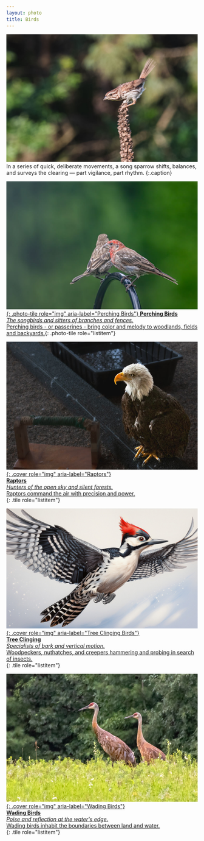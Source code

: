 ```yaml
---
layout: photo
title: Birds
---
```


![Perching Birds](/gallery/animals/birds/assets/perching/song-sparrow/E21A1917_1.jpg)In a series of quick, deliberate movements, a song sparrow shifts, balances, and surveys the clearing — part vigilance, part rhythm.
{:.caption}

<div class="grid" role="list">

[![Perching Birds](/gallery/animals/birds/assets/perching/house-wren/E21A2645.jpg){: .photo-tile role="img" aria-label="Perching Birds"}
**Perching Birds**  
_The songbirds and sitters of branches and fences._  
Perching birds - or passerines - bring color and melody to woodlands, fields and backyards.](/gallery/animals/birds/perching/){: .photo-tile role="listitem"}

[![Raptors](/gallery/animals/birds/assets/raptors/bald-eagle/IMG_0004.jpg){: .cover role="img" aria-label="Raptors"}  
**Raptors**  
_Hunters of the open sky and silent forests._  
Raptors command the air with precision and power.  
](/gallery/animals/birds/raptors/){: .tile role="listitem"}

[![Tree Clinging Birds](/gallery/animals/birds/assets/tree-clinging/woodpecker-flying.jpg){: .cover role="img" aria-label="Tree Clinging Birds"}  
**Tree Clinging**  
_Specialists of bark and vertical motion._  
Woodpeckers, nuthatches, and creepers hammering and probing in search of insects.  
](/gallery/animals/birds/tree-clinging/){: .tile role="listitem"}

</div>

<div class="grid" role="list">

[![Wading Birds](/gallery/animals/birds/assets/waders/sandhill-crane/E21A2039.jpg){: .cover role="img" aria-label="Wading Birds"}  
**Wading Birds**  
_Poise and reflection at the water's edge._  
Wading birds inhabit the boundaries between land and water.  
](/gallery/animals/birds/waders/){: .tile role="listitem"}

</div>

